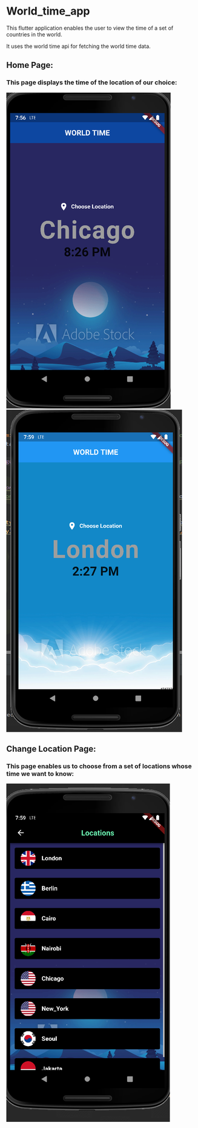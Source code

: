 # World_time_app

This flutter application enables the user to view the time of a set of countries in the world.

It uses the world time api for fetching the world time data.

## Home Page:

### This page displays the time of the location of our choice:

<img src='assets/home_page.PNG'>

<img src='assets/home_page_2.PNG'>


## Change Location Page:

### This page enables us to choose from a set of locations whose time we want to know:

<img src='assets/change_location.PNG'>
